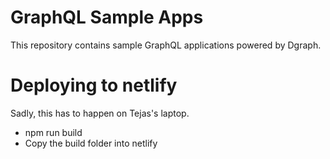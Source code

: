 # GraphQL Sample Apps

This repository contains sample GraphQL applications powered by Dgraph.


# Deploying to netlify

Sadly, this has to happen on Tejas's laptop.

* npm run build
* Copy the build folder into netlify
